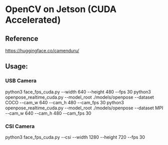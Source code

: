 # OpenCV on Jetson (CUDA Accelerated)

## Reference
https://huggingface.co/camenduru/

## Usage:
### USB Camera
python3 face_fps_cuda.py --width 640 --height 480 --fps 30
python3 openpose_realtime_cuda.py --model_root ./models/openpose --dataset COCO --cam_w 640 --cam_h 480 --cam_fps 30
python3 openpose_realtime_cuda.py --model_root ./models/openpose --dataset MPI --cam_w 640 --cam_h 480 --cam_fps 30


### CSI Camera
python3 face_fps_cuda.py --csi --width 1280 --height 720 --fps 30




















